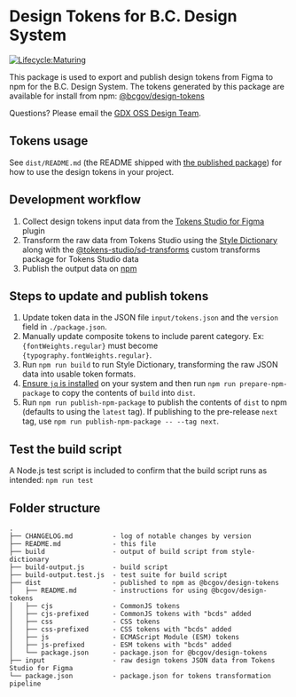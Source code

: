 # Design Tokens for B.C. Design System

[![Lifecycle:Maturing](https://img.shields.io/badge/Lifecycle-Maturing-007EC6)](https://github.com/bcgov/repomountie/blob/master/doc/lifecycle-badges.md)

This package is used to export and publish design tokens from Figma to npm for the B.C. Design System. The tokens generated by this package are available for install from npm: [@bcgov/design-tokens](https://www.npmjs.com/package/@bcgov/design-tokens)

Questions? Please email the <a href="mailto:DesignSystem@gov.bc.ca">GDX OSS Design Team</a>.

## Tokens usage

See `dist/README.md` (the README shipped with [the published package](https://www.npmjs.com/package/@bcgov/design-tokens)) for how to use the design tokens in your project.

## Development workflow

1. Collect design tokens input data from the [Tokens Studio for Figma](<https://www.figma.com/community/plugin/843461159747178978/Tokens-Studio-for-Figma-(Figma-Tokens)>) plugin
2. Transform the raw data from Tokens Studio using the [Style Dictionary](https://amzn.github.io/style-dictionary/#/) along with the [@tokens-studio/sd-transforms](https://github.com/tokens-studio/sd-transforms) custom transforms package for Tokens Studio data
3. Publish the output data on [npm](https://www.npmjs.com/)

## Steps to update and publish tokens

1. Update token data in the JSON file `input/tokens.json` and the `version` field in `./package.json`.
2. Manually update composite tokens to include parent category. Ex: `{fontWeights.regular}` must become `{typography.fontWeights.regular}`.
3. Run `npm run build` to run Style Dictionary, transforming the raw JSON data into usable token formats.
4. [Ensure `jq` is installed](https://jqlang.github.io/jq/) on your system and then run `npm run prepare-npm-package` to copy the contents of `build` into `dist`.
5. Run `npm run publish-npm-package` to publish the contents of `dist` to npm (defaults to using the `latest` tag). If publishing to the pre-release `next` tag, use `npm run publish-npm-package -- --tag next`.

## Test the build script

A Node.js test script is included to confirm that the build script runs as intended: `npm run test`

## Folder structure

```
.
├── CHANGELOG.md          - log of notable changes by version
├── README.md             - this file
├── build                 - output of build script from style-dictionary
├── build-output.js       - build script
├── build-output.test.js  - test suite for build script
├── dist                  - published to npm as @bcgov/design-tokens
│   ├── README.md         - instructions for using @bcgov/design-tokens
│   ├── cjs               - CommonJS tokens
│   ├── cjs-prefixed      - CommonJS tokens with "bcds" added
│   ├── css               - CSS tokens
│   ├── css-prefixed      - CSS tokens with "bcds" added
│   ├── js                - ECMAScript Module (ESM) tokens
│   ├── js-prefixed       - ESM tokens with "bcds" added
│   └── package.json      - package.json for @bcgov/design-tokens
├── input                 - raw design tokens JSON data from Tokens Studio for Figma
└── package.json          - package.json for tokens transformation pipeline
```
